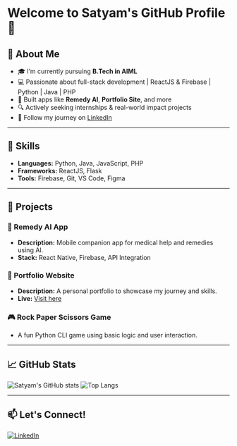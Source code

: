 # Welcome to Satyam's GitHub Profile 👋

## 🚀 About Me
- 🎓 I’m currently pursuing **B.Tech in AIML**
- 💻 Passionate about full-stack development | ReactJS & Firebase | Python | Java | PHP
- 🔨 Built apps like **Remedy AI**, **Portfolio Site**, and more
- 🔍 Actively seeking internships & real-world impact projects
- 📱 Follow my journey on [LinkedIn](https://www.linkedin.com/in/satyam-chaubey-a3b647271/)

---

## 🧠 Skills
- **Languages:** Python, Java, JavaScript, PHP
- **Frameworks:** ReactJS, Flask
- **Tools:** Firebase, Git, VS Code, Figma

---

## 📌 Projects

### 🧠 Remedy AI App
- **Description:** Mobile companion app for medical help and remedies using AI.
- **Stack:** React Native, Firebase, API Integration

### 💼 Portfolio Website
- **Description:** A personal portfolio to showcase my journey and skills.
- **Live:** [Visit here](https://quill-mind-ai.vercel.app/)

### 🎮 Rock Paper Scissors Game
- A fun Python CLI game using basic logic and user interaction.

---

## 📈 GitHub Stats

![Satyam's GitHub stats](https://github-readme-stats.vercel.app/api?username=Satyamchaubey1234&show_icons=true&theme=radical)
![Top Langs](https://github-readme-stats.vercel.app/api/top-langs/?username=Satyamchaubey1234&layout=compact&theme=radical)

---

## 📫 Let's Connect!
[![LinkedIn](https://img.shields.io/badge/LinkedIn-blue?logo=linkedin&logoColor=white)](https://www.linkedin.com/in/satyam-chaubey-a3b647271/)


